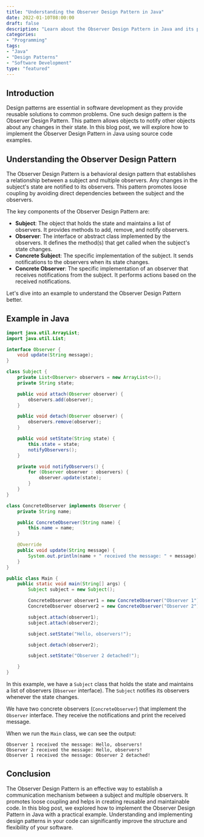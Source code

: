 ```yaml
--- 
title: "Understanding the Observer Design Pattern in Java"
date: 2022-01-10T08:00:00
draft: false
description: "Learn about the Observer Design Pattern in Java and its practical implementations."
categories:
- "Programming"
tags:
- "Java"
- "Design Patterns"
- "Software Development"
type: "featured"
--- 
```


## Introduction

Design patterns are essential in software development as they provide reusable solutions to common problems. One such design pattern is the Observer Design Pattern. This pattern allows objects to notify other objects about any changes in their state. In this blog post, we will explore how to implement the Observer Design Pattern in Java using source code examples.

## Understanding the Observer Design Pattern

The Observer Design Pattern is a behavioral design pattern that establishes a relationship between a subject and multiple observers. Any changes in the subject's state are notified to its observers. This pattern promotes loose coupling by avoiding direct dependencies between the subject and the observers.

The key components of the Observer Design Pattern are:
- **Subject**: The object that holds the state and maintains a list of observers. It provides methods to add, remove, and notify observers.
- **Observer**: The interface or abstract class implemented by the observers. It defines the method(s) that get called when the subject's state changes.
- **Concrete Subject**: The specific implementation of the subject. It sends notifications to the observers when its state changes.
- **Concrete Observer**: The specific implementation of an observer that receives notifications from the subject. It performs actions based on the received notifications.

Let's dive into an example to understand the Observer Design Pattern better.

## Example in Java

```java
import java.util.ArrayList;
import java.util.List;

interface Observer {
    void update(String message);
}

class Subject {
    private List<Observer> observers = new ArrayList<>();
    private String state;

    public void attach(Observer observer) {
        observers.add(observer);
    }

    public void detach(Observer observer) {
        observers.remove(observer);
    }

    public void setState(String state) {
        this.state = state;
        notifyObservers();
    }

    private void notifyObservers() {
        for (Observer observer : observers) {
            observer.update(state);
        }
    }
}

class ConcreteObserver implements Observer {
    private String name;

    public ConcreteObserver(String name) {
        this.name = name;
    }

    @Override
    public void update(String message) {
        System.out.println(name + " received the message: " + message);
    }
}

public class Main {
    public static void main(String[] args) {
        Subject subject = new Subject();

        ConcreteObserver observer1 = new ConcreteObserver("Observer 1");
        ConcreteObserver observer2 = new ConcreteObserver("Observer 2");

        subject.attach(observer1);
        subject.attach(observer2);

        subject.setState("Hello, observers!");

        subject.detach(observer2);

        subject.setState("Observer 2 detached!");

    }
}
```

In this example, we have a `Subject` class that holds the state and maintains a list of observers (`Observer` interface). The `Subject` notifies its observers whenever the state changes. 

We have two concrete observers (`ConcreteObserver`) that implement the `Observer` interface. They receive the notifications and print the received message.

When we run the `Main` class, we can see the output:
```
Observer 1 received the message: Hello, observers!
Observer 2 received the message: Hello, observers!
Observer 1 received the message: Observer 2 detached!
```

## Conclusion

The Observer Design Pattern is an effective way to establish a communication mechanism between a subject and multiple observers. It promotes loose coupling and helps in creating reusable and maintainable code. In this blog post, we explored how to implement the Observer Design Pattern in Java with a practical example. Understanding and implementing design patterns in your code can significantly improve the structure and flexibility of your software.
